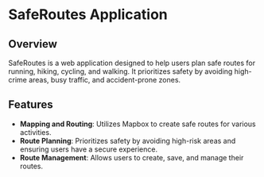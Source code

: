 # SafeRoutes Application

## Overview

SafeRoutes is a web application designed to help users plan safe routes for running, hiking, cycling, and walking. It prioritizes safety by avoiding high-crime areas, busy traffic, and accident-prone zones.

## Features

- **Mapping and Routing**: Utilizes Mapbox to create safe routes for various activities.
- **Route Planning**: Prioritizes safety by avoiding high-risk areas and ensuring users have a secure experience.
- **Route Management**: Allows users to create, save, and manage their routes.